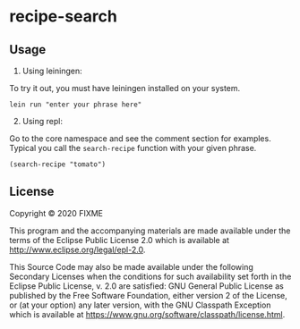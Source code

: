 # recipe-search

## Usage

1) Using leiningen:

To try it out, you must have leiningen installed on your system.
```
lein run "enter your phrase here"
```

2) Using repl:

Go to the core namespace and see the comment section for examples.
Typical you call the `search-recipe` function with your given phrase.

```
(search-recipe "tomato")
```


## License

Copyright © 2020 FIXME

This program and the accompanying materials are made available under the
terms of the Eclipse Public License 2.0 which is available at
http://www.eclipse.org/legal/epl-2.0.

This Source Code may also be made available under the following Secondary
Licenses when the conditions for such availability set forth in the Eclipse
Public License, v. 2.0 are satisfied: GNU General Public License as published by
the Free Software Foundation, either version 2 of the License, or (at your
option) any later version, with the GNU Classpath Exception which is available
at https://www.gnu.org/software/classpath/license.html.
